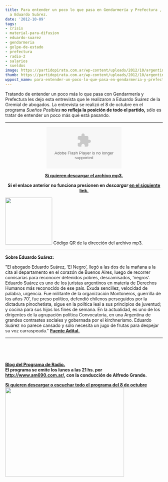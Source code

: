 ```yaml
---
title: Para entender un poco lo que pasa en Gendarmería y Prefectura , entrevista
  a Eduardo Suárez.
date: '2012-10-09'
tags:
- crisis
- material-para-difusion
- eduardo-suarez
- gendarmeria
- golpe-de-estado
- prefectura
- radio-2
- salarios
- sueldos
image: https://partidopirata.com.ar/wp-content/uploads/2012/10/argentina-Gendarmeria-II.jpg
thumb: https://partidopirata.com.ar/wp-content/uploads/2012/10/argentina-Gendarmeria-II-150x150.jpg
wppost_name: para-entender-un-poco-lo-que-pasa-en-gendarmeria-y-prefectura-entrevista-a-eduardo-suarez
---
```


Tratando de entender un poco más lo que pasa con Gendarmería y Prefectura les dejo esta entrevista que le realizaron a Eduardo Suárez de la Gremial de abogados. La entrevista se realizó el 8 de octubre en el programa <em>Sueños Posibles</em><strong> no refleja la posición de todo el partido,</strong> sólo es tratar de entender un poco más qué está pasando.

<hr />

<center>
<object id="player1483309" width="240" height="133" classid="clsid:d27cdb6e-ae6d-11cf-96b8-444553540000" codebase="http://download.macromedia.com/pub/shockwave/cabs/flash/swflash.cab#version=6,0,40,0"><param name="AllowScriptAccess" value="always" /><param name="allowFullScreen" value="true" /><param name="wmode" value="transparent" /><param name="src" value="http://www.ivoox.com/playerivoox_ee_1483309_1.html" /><param name="allowfullscreen" value="true" /><param name="allowscriptaccess" value="always" /><embed id="player1483309" width="240" height="133" type="application/x-shockwave-flash" src="http://www.ivoox.com/playerivoox_ee_1483309_1.html" AllowScriptAccess="always" allowFullScreen="true" wmode="transparent" allowfullscreen="true" allowscriptaccess="always" /></object></center>
<p style="text-align: center;"><strong><a href="http://www.ivoox.com/entrevista-a-eduardo-suarez-asociacion-gremial_md_1483309_1.mp3" target="_blank">Si quieren descargar el archivo mp3.</a></strong></p>
<p style="text-align: center;"><strong>Si el enlace anterior no funciona presionen en <em>descargar</em> <a href="http://www.ivoox.com/entrevista-a-eduardo-suarez-asociacion-gremial-audios-mp3_rf_1483309_1.html" target="_blank">en el siguiente link.</a></strong></p>


<a href="https://partidopirata.com.ar/wp-content/uploads/2012/10/chart1.png"><img class="size-full wp-image-6782" title="chart" src="https://partidopirata.com.ar/wp-content/uploads/2012/10/chart1.png" alt="" width="150" height="150" /></a> Código QR de la dirección del archivo mp3.


<hr />

<strong>Sobre Eduardo Suárez:</strong>

"El abogado Eduardo Suárez, ‘El Negro’, llegó a las dos de la mañana a la cita al departamento en el corazón de Buenos Aires, luego de recorrer comisarías para reconocer detenidos pobres, descamisados, ‘negros’. Eduardo Suárez es uno de los juristas argentinos en materia de Derechos Humanos más reconocido de ese país. Exuda sencillez, velocidad de palabra, urgencia. Fue militante de la organización Montoneros, guerrilla de los años 70’, fue preso político, defendió chilenos perseguidos por la dictadura pinochetista, sigue en la política leal a sus principios de juventud; y cocina para sus hijos los fines de semana.
En la actualidad, es uno de los dirigentes de la agrupación política Convocatoria, en una Argentina de grandes contrastes sociales y gobernada por el kirchnerismo. Eduardo Suárez no parece cansado y sólo necesita un jugo de frutas para despejar su voz carraspeada."
<strong><a href="http://www.adital.com.br/site/noticia_imp.asp?lang=ES&amp;img=N&amp;cod=56478" target="_blank">Fuente Adital.</a></strong>

<hr />

&nbsp;

&nbsp;
<div><strong><a href="http://sueniosposibles.com/" target="_blank">Blog del Programa de Radio.</a></strong></div>
<strong>El programa se emite los lunes a las 21 hs. por<a href="http://www.am690.com.ar/" target="_blank"> http://www.am690.com.ar/,</a> con la conducción de Alfredo Grande. </strong>

<strong><a href="http://partido-pirata.blogspot.com.br/2012/10/suenos-posibles-del-8-de-octubre.html" target="_blank">Si quieren descargar o escuchar todo el programa del 8 de octubre</a><a href="https://partidopirata.com.ar/wp-content/uploads/2012/10/argentina-Gendarmeria-II.jpg"><img class="alignright size-full wp-image-6781" title="argentina-Gendarmeria-II" src="https://partidopirata.com.ar/wp-content/uploads/2012/10/argentina-Gendarmeria-II.jpg" alt="" width="380" height="285" /></a></strong>
